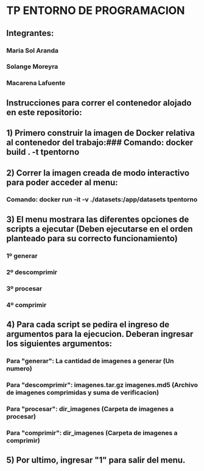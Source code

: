 # TP ENTORNO DE PROGRAMACION

## Integrantes:
### Maria Sol Aranda
### Solange Moreyra
### Macarena Lafuente 

## Instrucciones para correr el contenedor alojado en este repositorio: 

## 1) Primero construir la imagen de Docker relativa al contenedor del trabajo:### Comando: docker build . -t tpentorno

## 2) Correr la imagen creada de modo interactivo para poder acceder al menu: 
### Comando: docker run -it -v ./datasets:/app/datasets tpentorno 

## 3) El menu mostrara las diferentes opciones de scripts a ejecutar (Deben ejecutarse en el orden planteado para su correcto funcionamiento)
### 1º generar
### 2º descomprimir
### 3º procesar
### 4º comprimir 

## 4) Para cada script se pedira el ingreso de argumentos para la ejecucion. Deberan ingresar los siguientes argumentos:
### Para "generar": La cantidad de imagenes a generar (Un numero)
### Para "descomprimir": imagenes.tar.gz imagenes.md5 (Archivo de imagenes comprimidas y suma de verificacion) 
### Para "procesar": dir_imagenes (Carpeta de imagenes a procesar) 
### Para "comprimir": dir_imagenes (Carpeta de imagenes a comprimir) 

## 5) Por ultimo, ingresar "1" para salir del menu. 

